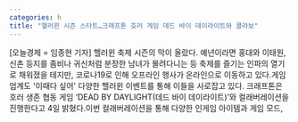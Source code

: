 ```yaml
---
categories: h
title: "핼러윈 시즌 스타트…크래프톤 호러 게임 데드 바이 데이라이트와 콜라보"
---
```

[오늘경제 = 임종현 기자] 핼러윈 축제 시즌의 막이 올랐다. 예년이라면 홍대와 이태원, 신촌 등지를 좀비나 귀신처럼 분장한 남녀가 몰려다니는 등 축제를 즐기는 인파의 열기로 채워졌을 테지만, 코로나19로 인해 오프라인 행사가 온라인으로 이동하고 있다.게임 업계도 &#39;이때다 싶어&#39; 다양한 핼러윈 이벤트를 통해 이들을 사로잡고 있다. 크래프톤은 호러 생존 협동 게임 ‘DEAD BY DAYLIGHT(데드 바이 데이라이트)’와 컬래버레이션을 진행한다고 4일 밝혔다.이번 컬래버레이션을 통해 다양한 인게임 아이템과 게임 모드,